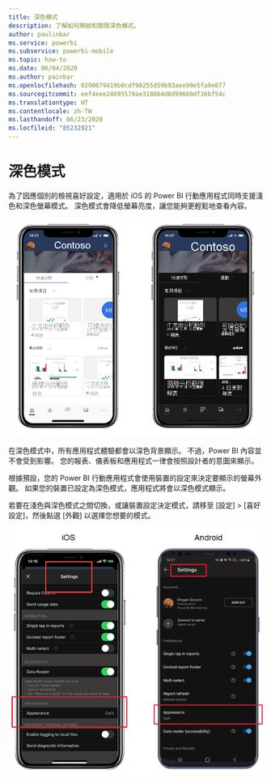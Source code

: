 ```yaml
---
title: 深色模式
description: 了解如何開啟和關閉深色模式。
author: paulinbar
ms.service: powerbi
ms.subservice: powerbi-mobile
ms.topic: how-to
ms.date: 06/04/2020
ms.author: painbar
ms.openlocfilehash: 0290079419b0cdf90255d59b93aee99e5fa9e077
ms.sourcegitcommit: eef4eee24695570ae3186b4d8d99660df16bf54c
ms.translationtype: HT
ms.contentlocale: zh-TW
ms.lasthandoff: 06/23/2020
ms.locfileid: "85232921"
---
```

# <a name="dark-mode"></a>深色模式

為了因應個別的檢視喜好設定，適用於 iOS 的 Power BI 行動應用程式同時支援淺色和深色螢幕模式。 深色模式會降低螢幕亮度，讓您能夠更輕鬆地查看內容。

![深色與淺色模式](media/mobile-apps-dark-mode/powerbi-mobile-darkmode-lightmode.png)

 在深色模式中，所有應用程式體驗都會以深色背景顯示。 不過，Power BI 內容並不會受到影響。 您的報表、儀表板和應用程式一律會按照設計者的意圖來顯示。
 
 根據預設，您的 Power BI 行動應用程式會使用裝置的設定來決定要顯示的螢幕外觀。 如果您的裝置已設定為深色模式，應用程式將會以深色模式顯示。
 
 若要在淺色與深色模式之間切換，或讓裝置設定決定模式，請移至 [設定] > [喜好設定]，然後點選 [外觀] 以選擇您想要的模式。

![外觀設定](media/mobile-apps-dark-mode/powerbi-mobile-appearance-settings.png)